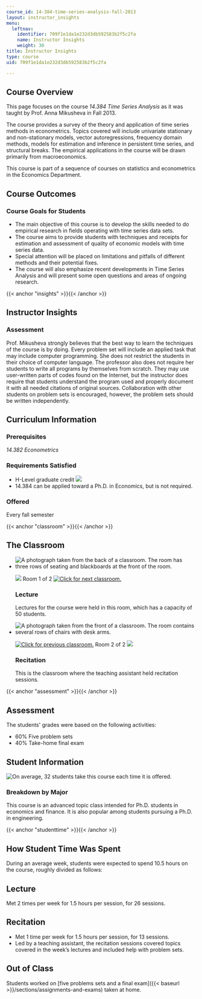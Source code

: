 ```yaml
---
course_id: 14-384-time-series-analysis-fall-2013
layout: instructor_insights
menu:
  leftnav:
    identifier: 709f1e1da1e232d3db592583b2f5c2fa
    name: Instructor Insights
    weight: 30
title: Instructor Insights
type: course
uid: 709f1e1da1e232d3db592583b2f5c2fa

---
```


Course Overview
---------------

This page focuses on the course _14.384 Time Series Analysis_ as it was taught by Prof. Anna Mikusheva in Fall 2013.

The course provides a survey of the theory and application of time series methods in econometrics. Topics covered will include univariate stationary and non-stationary models, vector autoregressions, frequency domain methods, models for estimation and inference in persistent time series, and structural breaks. The empirical applications in the course will be drawn primarily from macroeconomics.

This course is part of a sequence of courses on statistics and econometrics in the Economics Department.

Course Outcomes
---------------

### Course Goals for Students

*   The main objective of this course is to develop the skills needed to do empirical research in fields operating with time series data sets.
*   The course aims to provide students with techniques and receipts for estimation and assessment of quality of economic models with time series data.
*   Special attention will be placed on limitations and pitfalls of different methods and their potential fixes.
*   The course will also emphasize recent developments in Time Series Analysis and will present some open questions and areas of ongoing research.

{{< anchor "insights" >}}{{< /anchor >}}

Instructor Insights
-------------------

### Assessment

Prof. Mikusheva strongly believes that the best way to learn the techniques of the course is by doing. Every problem set will include an applied task that may include computer programming. She does not restrict the students in their choice of computer language. The professor also does not require her students to write all programs by themselves from scratch. They may use user-written parts of codes found on the Internet, but the instructor does require that students understand the program used and properly document it with all needed citations of original sources. Collaboration with other students on problem sets is encouraged, however, the problem sets should be written independently.

Curriculum Information
----------------------

### Prerequisites

_14.382 Econometrics_

### Requirements Satisfied

*   H-Level graduate credit ![](/images/educator/icon-question-hlevel.png)
*   14.384 can be applied toward a Ph.D. in Economics, but is not required.

### Offered

Every fall semester

{{< anchor "classroom" >}}{{< /anchor >}}

The Classroom
-------------

*   ![A photograph taken from the back of a classroom. The room has three rows of seating and blackboards at the front of the room.](/coursemedia/14-384-time-series-analysis-fall-2013/77da5f2d0db759a2dddd0338ca40f43f_14-384_classroom-1.jpg)
    
    ![](/images/educator/classroom_prev.png) Room 1 of 2 [![Click for next classroom.](/images/educator/classroom_next.png)](#)
    
    ### Lecture
    
    Lectures for the course were held in this room, which has a capacity of 50 students.
    
*   ![A photograph taken from the front of a classroom. The room contains several rows of chairs with desk arms.](/coursemedia/14-384-time-series-analysis-fall-2013/5e7c8171e047445c432d0eea8721e6f0_14-384_classroom-2.jpg)
    
    [![Click for previous classroom.](/images/educator/classroom_prev.png)](#) Room 2 of 2 ![](/images/educator/classroom_next.png)
    
    ### Recitation
    
    This is the classroom where the teaching assistant held recitation sessions.
    

{{< anchor "assessment" >}}{{< /anchor >}}

Assessment
----------

The students' grades were based on the following activities:

- 60% Five problem sets
- 40% Take-home final exam

Student Information
-------------------

![On average, 32 students take this course each time it is offered.](/coursemedia/14-384-time-series-analysis-fall-2013/f72b5a6a7e706da258613095f3bb74f9_14-384_stat-students.png)

### Breakdown by Major

This course is an advanced topic class intended for Ph.D. students in economics and finance. It is also popular among students pursuing a Ph.D. in engineering.

{{< anchor "studenttime" >}}{{< /anchor >}}

How Student Time Was Spent
--------------------------

During an average week, students were expected to spend 10.5 hours on the course, roughly divided as follows:

Lecture
-------

Met 2 times per week for 1.5 hours per session, for 26 sessions.

Recitation
----------

*   Met 1 time per week for 1.5 hours per session, for 13 sessions.
*   Led by a teaching assistant, the recitation sessions covered topics covered in the week’s lectures and included help with problem sets.

Out of Class
------------

Students worked on [five problems sets and a final exam]({{< baseurl >}}/sections/assignments-and-exams) taken at home.